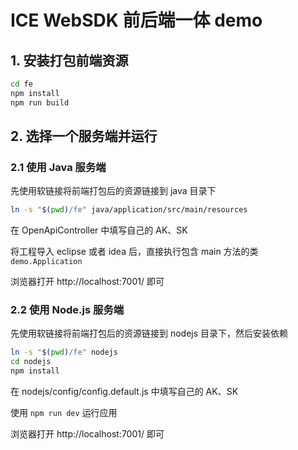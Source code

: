 # ICE WebSDK 前后端一体 demo

## 1. 安装打包前端资源

```bash
cd fe
npm install
npm run build
```

## 2. 选择一个服务端并运行

### 2.1 使用 Java 服务端
先使用软链接将前端打包后的资源链接到 java 目录下

```bash
ln -s "$(pwd)/fe" java/application/src/main/resources
```

在 OpenApiController 中填写自己的 AK、SK

将工程导入 eclipse 或者 idea 后，直接执行包含 main 方法的类 `demo.Application`

浏览器打开 http://localhost:7001/ 即可


### 2.2 使用 Node.js 服务端
先使用软链接将前端打包后的资源链接到 nodejs 目录下，然后安装依赖

```bash
ln -s "$(pwd)/fe" nodejs
cd nodejs
npm install
```

在 nodejs/config/config.default.js 中填写自己的 AK、SK

使用 `npm run dev` 运行应用

浏览器打开 http://localhost:7001/ 即可